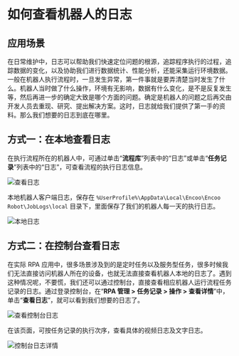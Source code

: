 # 如何查看机器人的日志

## 应用场景

在日常维护中，日志可以帮助我们快速定位问题的根源，追踪程序执行的过程，追踪数据的变化，以及协助我们进行数据统计、性能分析，还能采集运行环境数据。一般在机器人执行流程时，一旦发生异常，第一件事就是要弄清楚当时发生了什么。机器人当时做了什么操作，环境有无影响，数据有什么变化，是不是反复发生等，然后再进一步的确定大致是哪个方面的问题。确定是机器人的问题之后再交由开发人员去重现、研究、提出解决方案。这时，日志就给我们提供了第一手的资料。那么我们想要的日志到底在哪里。

## 方式一：在本地查看日志

在执行流程所在的机器人中，可通过单击“**流程库**”列表中的“日志”或单击“**任务记录**”列表中的“日志”，可查看流程的执行日志信息。

![查看日志](https://docimages.blob.core.chinacloudapi.cn/images/Robot/viewlocallog20211026.png)

本地机器人客户端日志，保存在 `%UserProfile%\AppData\Local\Encoo\Encoo Robot\JobLogs\local` 目录下，里面保存了我们的机器人每一天的执行日志。

![本地日志](https://docimages.blob.core.chinacloudapi.cn/images/Robot/locallog20211026.png)

## 方式二：在控制台查看日志

在实际 RPA 应用中，很多场景涉及到的是定时任务以及服务型任务，很多时候我们无法直接访问机器人所在的设备，也就无法直接查看机器人本地的日志了。遇到这种情况呢，不要慌，我们还可以通过控制台，直接查看相应机器人运行流程任务记录的日志。通过登录控制台，在“**RPA 管理 > 任务记录 > 操作 > 查看详情**”中，单击“**查看日志**”，就可以看到我们想要的日志了。

![查看控制台日志](https://docimages.blob.core.chinacloudapi.cn/images/Robot/viewconsolelog20211026.png)

在该页面，可按任务记录的执行次序，查看具体的视频日志及文字日志。

![控制台日志详情](https://docimages.blob.core.chinacloudapi.cn/images/Robot/consoledetail20211026.png)
